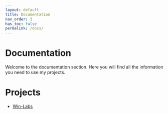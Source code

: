 ```yaml
---
layout: default
title: Documentation
nav_order: 3
has_toc: false
permalink: /docs/
---
```


# Documentation

Welcome to the documentation section. Here you will find all the information you need to use my projects.


# Projects

- [Win-Labs](/Github-Pages/docs/Win-Labs/)


